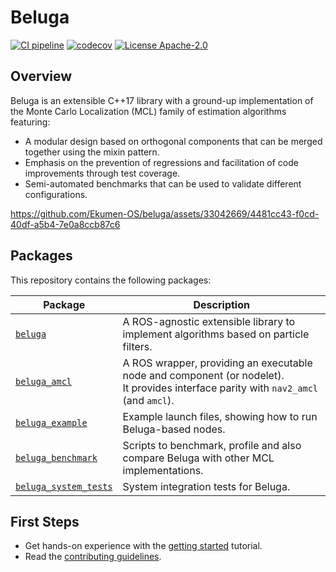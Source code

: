 # Beluga

[![CI pipeline](https://github.com/Ekumen-OS/beluga/actions/workflows/ci_pipeline.yml/badge.svg?branch=main)](https://github.com/Ekumen-OS/beluga/actions/workflows/ci_pipeline.yml?query=branch:main)
[![codecov](https://codecov.io/gh/Ekumen-OS/beluga/branch/main/graph/badge.svg?token=rK7BNC5giK)](https://codecov.io/gh/Ekumen-OS/beluga)
[![License Apache-2.0](https://img.shields.io/badge/license-Apache--2.0-blue.svg)](LICENSE)

## Overview

Beluga is an extensible C++17 library with a ground-up implementation of the Monte Carlo Localization (MCL) family of estimation algorithms featuring:

- A modular design based on orthogonal components that can be merged together using the mixin pattern.
- Emphasis on the prevention of regressions and facilitation of code improvements through test coverage.
- Semi-automated benchmarks that can be used to validate different configurations.

https://github.com/Ekumen-OS/beluga/assets/33042669/4481cc43-f0cd-40df-a5b4-7e0a8ccb87c6

## Packages

This repository contains the following packages:

| Package                                      | Description                                                                                                             |
|----------------------------------------------| ------------------------------------------------------------------------------------------------------------------------|
| [`beluga`](beluga)                           | A ROS-agnostic extensible library to implement algorithms based on particle filters.                                    |
| [`beluga_amcl`](beluga_amcl)                 | A ROS wrapper, providing an executable node and component (or nodelet).<br> It provides interface parity with `nav2_amcl` (and `amcl`). |
| [`beluga_example`](beluga_example)           | Example launch files, showing how to run Beluga-based nodes.                                                            |
| [`beluga_benchmark`](beluga_benchmark)       | Scripts to benchmark, profile and also compare Beluga with other MCL implementations.                                   |
| [`beluga_system_tests`](beluga_system_tests) | System integration tests for Beluga.                                                                                    |

## First Steps

- Get hands-on experience with the [getting started](GETTING_STARTED.md) tutorial.
- Read the [contributing guidelines](CONTRIBUTING.md).
